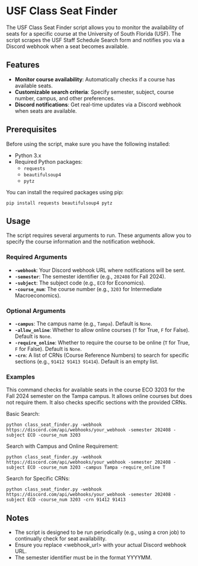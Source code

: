 
# USF Class Seat Finder

The USF Class Seat Finder script allows you to monitor the availability of seats for a specific course at the University of South Florida (USF). The script scrapes the USF Staff Schedule Search form and notifies you via a Discord webhook when a seat becomes available.

## Features

-   **Monitor course availability**: Automatically checks if a course has available seats.
-   **Customizable search criteria**: Specify semester, subject, course number, campus, and other preferences.
-   **Discord notifications**: Get real-time updates via a Discord webhook when seats are available.

## Prerequisites

Before using the script, make sure you have the following installed:

-   Python 3.x
-   Required Python packages:
    -   `requests`
    -   `beautifulsoup4`
    -   `pytz`

You can install the required packages using pip:

`pip install requests beautifulsoup4 pytz` 

## Usage

The script requires several arguments to run. These arguments allow you to specify the course information and the notification webhook.

### Required Arguments

-   **`-webhook`**: Your Discord webhook URL where notifications will be sent.
-   **`-semester`**: The semester identifier (e.g., `202408` for Fall 2024).
-   **`-subject`**: The subject code (e.g., `ECO` for Economics).
-   **`-course_num`**: The course number (e.g., `3203` for Intermediate Macroeconomics).

### Optional Arguments

-   **`-campus`**: The campus name (e.g., `Tampa`). Default is `None`.
-   **`-allow_online`**: Whether to allow online courses (`T` for True, `F` for False). Default is `None`.
-   **`-require_online`**: Whether to require the course to be online (`T` for True, `F` for False). Default is `None`.
-   **`-crn`**: A list of CRNs (Course Reference Numbers) to search for specific sections (e.g., `91412 91413 91414`). Default is an empty list.

### Examples


This command checks for available seats in the course ECO 3203 for the Fall 2024 semester on the Tampa campus. It allows online courses but does not require them. It also checks specific sections with the provided CRNs.

Basic Search:

`python class_seat_finder.py -webhook https://discord.com/api/webhooks/your_webhook -semester 202408 -subject ECO -course_num 3203`

Search with Campus and Online Requirement:

`python class_seat_finder.py -webhook https://discord.com/api/webhooks/your_webhook -semester 202408 -subject ECO -course_num 3203 -campus Tampa -require_online T`

Search for Specific CRNs:

`python class_seat_finder.py -webhook https://discord.com/api/webhooks/your_webhook -semester 202408 -subject ECO -course_num 3203 -crn 91412 91413`


## Notes

-   The script is designed to be run periodically (e.g., using a cron job) to continually check for seat availability.
-   Ensure you replace <webhook_url> with your actual Discord webhook URL.
-   The semester identifier must be in the format YYYYMM.
